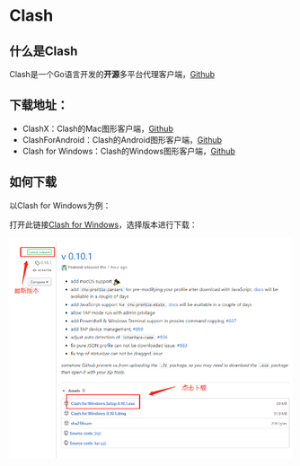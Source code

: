 # Clash

## 什么是Clash

Clash是一个Go语言开发的**开源**多平台代理客户端，[Github](https://github.com/Dreamacro/clash)

## 下载地址： <a id="&#x540D;&#x8BCD;"></a>

* ClashX：Clash的Mac图形客户端，[Github](https://github.com/yichengchen/clashX)
* ClashForAndroid：Clash的Android图形客户端，[Github](https://github.com/Kr328/ClashForAndroid)
* Clash for Windows：Clash的Windows图形客户端，[Github](https://github.com/Fndroid/clash_for_windows_pkg)

## 如何下载

以Clash for Windows为例：

打开此链接[Clash for Windows](https://github.com/Fndroid/clash_for_windows_pkg/releases)，选择版本进行下载：

![](.gitbook/assets/image.png)

